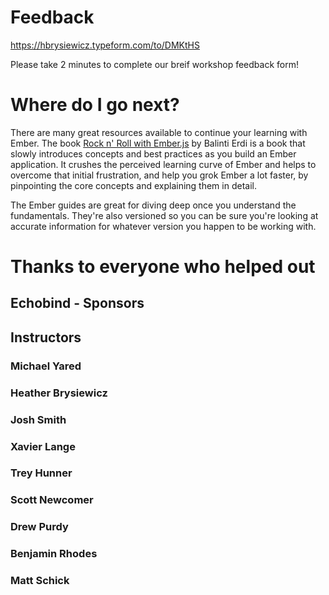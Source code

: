 # Feedback

https://hbrysiewicz.typeform.com/to/DMKtHS

Please take 2 minutes to complete our breif workshop feedback form!


# Where do I go next?

There are many great resources available to continue your learning with Ember. The book [Rock n' Roll with Ember.js][rnr-ember] by Balinti Erdi is a book that slowly introduces concepts and best practices as you build an Ember application. It crushes the perceived learning curve of Ember and helps to overcome that initial frustration, and help you grok Ember a lot faster, by pinpointing the core concepts and explaining them in detail.

The Ember guides are great for diving deep once you understand the fundamentals. They're also versioned so you can be sure you're looking at accurate information for whatever version you happen to be working with.

# Thanks to everyone who helped out

## Echobind - Sponsors

## Instructors

### Michael Yared

### Heather Brysiewicz

### Josh Smith

### Xavier Lange

### Trey Hunner

### Scott Newcomer

### Drew Purdy

### Benjamin Rhodes

### Matt Schick

[rnr-ember]: http://balinterdi.com/rock-and-roll-with-emberjs/